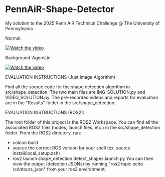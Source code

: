 # PennAiR-Shape-Detector
My solution to the 2025 Penn AiR Technical Challenge @ The University of Pennsylvania

Normal:

[![Watch the video](https://drive.google.com/thumbnail?id=1Wq8kXJFXGGS9ta9b8pQ3arzIlol385sa)](https://drive.google.com/file/d/1Wq8kXJFXGGS9ta9b8pQ3arzIlol385sa/view?usp=drive_link)

Background-Agnostic:

[![Watch the video](https://drive.google.com/thumbnail?id=1ZOV96D86TyChuhMY4ZsTb-QSBo6OWIHw)](https://drive.google.com/file/d/1ZOV96D86TyChuhMY4ZsTb-QSBo6OWIHw/view?usp=drive_link)

EVALUATION INSTRUCTIONS (Just Image Algorithm)

Find all the source code for the shape detection algorithm in src/shape_detection. The two main files are IMG_SOLUTION.py and VIDEO_SOLUTION.py. The pre-recorded videos and reports for evaluation are in the "Results" folder in the src/shape_detection.

EVALUATION INSTRUCTIONS (ROS2):

The root folder of this project is the ROS2 Workspace. You can find all the associated ROS2 files (nodes, launch files, etc.) in the src/shape_detection folder. From the ROS2 directory, run:
- colcon build
- source the correct ROS version for your shell (ex. source install/local_setup.zsh)
- ros2 launch shape_detection detect_shapes.launch.py
You can then view the output (detection JSONs) by running "ros2 topic echo \contours_json" from your ros2 environment.
